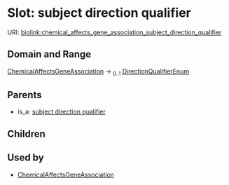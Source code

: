 
# Slot: subject direction qualifier




URI: [biolink:chemical_affects_gene_association_subject_direction_qualifier](https://w3id.org/biolink/vocab/chemical_affects_gene_association_subject_direction_qualifier)


## Domain and Range

[ChemicalAffectsGeneAssociation](ChemicalAffectsGeneAssociation.md) &#8594;  <sub>0..1</sub> [DirectionQualifierEnum](DirectionQualifierEnum.md)

## Parents

 *  is_a: [subject direction qualifier](subject_direction_qualifier.md)

## Children


## Used by

 * [ChemicalAffectsGeneAssociation](ChemicalAffectsGeneAssociation.md)
